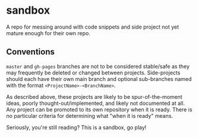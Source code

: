 # sandbox
A repo for messing around with code snippets and side project not yet mature enough for their own repo.

## Conventions
`master` and `gh-pages` branches are not to be considered stable/safe as they may frequently be deleted or changed between projects. Side-projects should each have their own main branch and optional sub-branches named with the format `<ProjectName>-<BranchName>`.

As described above, these projects are likely to be spur-of-the-moment ideas, poorly thought-out/implemented, and likely not documented at all. Any project can be promoted to its own repository when it is ready. There is no particular criteria for determining what "when it is ready" means.

Seriously, you're still reading? This is a sandbox, go play!
